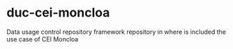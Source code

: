 # duc-cei-moncloa
Data usage control repository framework repository in where is included the use case of CEI Moncloa
